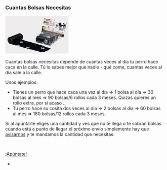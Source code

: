 ### Cuantas Bolsas Necesitas

<div class="row-fluid">
    <div class="span3">
        <a href="/images/bolsas.jpg" rel="shadowbox[bolsas]"><img class="img-polaroid" src="/images/bolsas_small.jpg" alt="Quita la caquita - Las bolsas" /></a>
    </div>
    <div class="span6">
        <p>Cuantas bolsas necesitas depende de cuantas veces al día tu perro hace caca en la calle. Tú lo sabes mejor que nadie - qué come, cuantas veces al día sale a la calle.</p>
        <p>Unos ejemplos:</p>
        <ul>
            <li>Tienes un perro que hace caca una vez al día => 1 bolsa al día => 30 bolsas al mes => 90 bolsas/6 rollos cada 3 meses. Quizas quieres un rollo extra, por si acaso ..</li>
            <li>Tu perro hace su cosita dos veces al día => 2 bolsas al día => 60 bolsas al mes => 180 bolsas/12 rollos cada 3 meses.</li>
        </ul>
        <p>Si al apuntarte eliges una cantidad y ves que no te llega o te sobran bolsas cuando está a punto de llegar el próximo envío simplemente hay que <a href="/contact">avisarnos</a> y te mandamos la cantidad que necesitas.</p>
        <br />
        <p class="centered"><a href="/apuntarse" class="btn btn-primary btn-large">¡Apúntate!</a></p>
    </div>
    <div class="span3">
        <ul id="faq" class="nav nav-pills nav-stacked">
                <lift:xmenu locgroup="faq" active_class="active">
                   <li menu:class="active">
                       <a menu:href="index"><span><menu:item /></span></a>
                   </li>
                </lift:xmenu>
         </ul>
    </div>
</div>



[title: Cómo Elegir tu Plan]: /
[menu: Cómo Elegir tu Plan]: /
[menu-locgroup: faq]: /
[order: 10]: /
